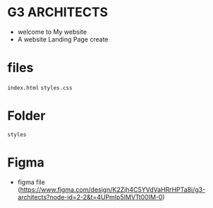 # G3 ARCHITECTS
- welcome to My website
- A website Landing Page create
# files
```index.html```
```styles.css```
# Folder
```styles```
# Figma
- figma file (https://www.figma.com/design/K2Zjh4C5YVdVaHRrHPTa8i/g3-architects?node-id=2-2&t=4UPmIp5IMVTt00IM-0)